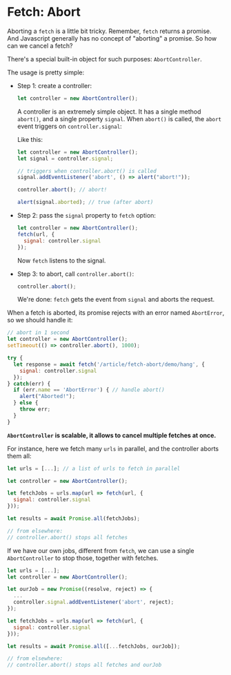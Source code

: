 
# Fetch: Abort

Aborting a `fetch` is a little bit tricky. Remember, `fetch` returns a promise. And Javascript generally has no concept of "aborting" a promise. So how can we cancel a fetch?

There's a special built-in object for such purposes: `AbortController`.

The usage is pretty simple:

- Step 1: create a controller:

    ```js
    let controller = new AbortController();
    ```

    A controller is an extremely simple object. It has a single method `abort()`, and a single property `signal`. When `abort()` is called, the `abort` event triggers on `controller.signal`:

    Like this:

    ```js run
    let controller = new AbortController();
    let signal = controller.signal;

    // triggers when controller.abort() is called
    signal.addEventListener('abort', () => alert("abort!"));

    controller.abort(); // abort!

    alert(signal.aborted); // true (after abort)
    ```

- Step 2: pass the `signal` property to `fetch` option:

    ```js
    let controller = new AbortController();
    fetch(url, {
      signal: controller.signal
    });
    ```

    Now `fetch` listens to the signal.

- Step 3: to abort, call `controller.abort()`:

    ```js
    controller.abort();
    ```

    We're done: `fetch` gets the event from `signal` and aborts the request.

When a fetch is aborted, its promise rejects with an error named `AbortError`, so we should handle it:

```js run async
// abort in 1 second
let controller = new AbortController();
setTimeout(() => controller.abort(), 1000);

try {
  let response = await fetch('/article/fetch-abort/demo/hang', {
    signal: controller.signal
  });
} catch(err) {
  if (err.name == 'AbortError') { // handle abort()
    alert("Aborted!");
  } else {
    throw err;
  }
}
```

**`AbortController` is scalable, it allows to cancel multiple fetches at once.**

For instance, here we fetch many `urls` in parallel, and the controller aborts them all:

```js
let urls = [...]; // a list of urls to fetch in parallel

let controller = new AbortController();

let fetchJobs = urls.map(url => fetch(url, {
  signal: controller.signal
}));

let results = await Promise.all(fetchJobs);

// from elsewhere:
// controller.abort() stops all fetches
```

If we have our own jobs, different from `fetch`, we can use a single `AbortController` to stop those, together with fetches.


```js
let urls = [...];
let controller = new AbortController();

let ourJob = new Promise((resolve, reject) => {
  ...
  controller.signal.addEventListener('abort', reject);
});

let fetchJobs = urls.map(url => fetch(url, {
  signal: controller.signal
}));

let results = await Promise.all([...fetchJobs, ourJob]);

// from elsewhere:
// controller.abort() stops all fetches and ourJob
```
